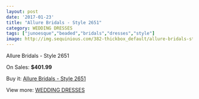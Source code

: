 ```yaml
---
layout: post
date: '2017-01-23'
title: "Allure Bridals - Style 2651"
category: WEDDING DRESSES
tags: ["junoesque","beaded","bridals","dresses","style"]
image: http://img.sequinious.com/382-thickbox_default/allure-bridals-style-2651.jpg
---
```

Allure Bridals - Style 2651

On Sales: **$401.99**
<a href="https://www.sequinious.com/wedding-dresses/109-allure-bridals-style-2651.html"><amp-img layout="responsive" width="600" height="600" src="//img.sequinious.com/382-thickbox_default/allure-bridals-style-2651.jpg" alt="Allure Bridals - Style 2651 0" /></a>
<a href="https://www.sequinious.com/wedding-dresses/109-allure-bridals-style-2651.html"><amp-img layout="responsive" width="600" height="600" src="//img.sequinious.com/384-thickbox_default/allure-bridals-style-2651.jpg" alt="Allure Bridals - Style 2651 1" /></a>
<a href="https://www.sequinious.com/wedding-dresses/109-allure-bridals-style-2651.html"><amp-img layout="responsive" width="600" height="600" src="//img.sequinious.com/383-thickbox_default/allure-bridals-style-2651.jpg" alt="Allure Bridals - Style 2651 2" /></a>

Buy it: [Allure Bridals - Style 2651](https://www.sequinious.com/wedding-dresses/109-allure-bridals-style-2651.html "Allure Bridals - Style 2651")

View more: [WEDDING DRESSES](https://www.sequinious.com/2-wedding-dresses "WEDDING DRESSES")